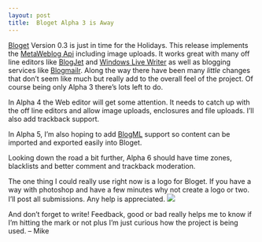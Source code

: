 ```yaml
---
layout: post
title:  Bloget Alpha 3 is Away
---
```

[Bloget](/bloget) Version 0.3 is just in time for the Holidays. This release implements the [MetaWeblog Api](http://www.xmlrpc.com/metaWeblogApi) including image uploads. It works great with many off line editors like [BlogJet](http://blogjet.com/) and [Windows Live Writer](http://windowslivewriter.spaces.live.com/blog/cns!D85741BB5E0BE8AA!174.entry) as well as blogging services like [Blogmailr](http://www.blogmailr.com/). Along the way there have been many _little_ changes that don’t seem like much but really add to the overall feel of the project. Of course being only Alpha 3 there’s lots left to do.

In Alpha 4 the Web editor will get some attention. It needs to catch up with the off line editors and allow image uploads, enclosures and file uploads. I’ll also add trackback support.

In Alpha 5, I’m also hoping to add [BlogML](http://codeplex.com/Wiki/View.aspx?ProjectName=BlogML) support so content can be imported and exported easily into Bloget.

Looking down the road a bit further, Alpha 6 should have time zones, blacklists and better comment and trackback moderation.

The one thing I could really use right now is a logo for Bloget. If you have a way with photoshop and have a few minutes why not create a logo or two. I’ll post all submissions. Any help is appreciated. ![](/cdn/images/blog/Blog/smile19.gif)

And don’t forget to write! Feedback, good or bad really helps me to know if I’m hitting the mark or not plus I’m just curious how the project is being used. – Mike
